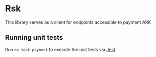 # Rsk

This library serves as a client for endpoints accessible to payment ARK

## Running unit tests

Run `nx test payment` to execute the unit tests via [Jest](https://jestjs.io).
